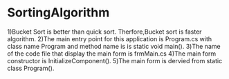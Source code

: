 # SortingAlgorithm

1)Bucket Sort is better than quick sort. Therfore,Bucket sort is faster algorithm.
2)The main entry point for this application is Program.cs with class name Program and method name is is static void main().
3)The name of the code file that display the main form is frmMain.cs
4)The main form constructor is InitializeComponent().
5)The main form is dervied from static class Program().


